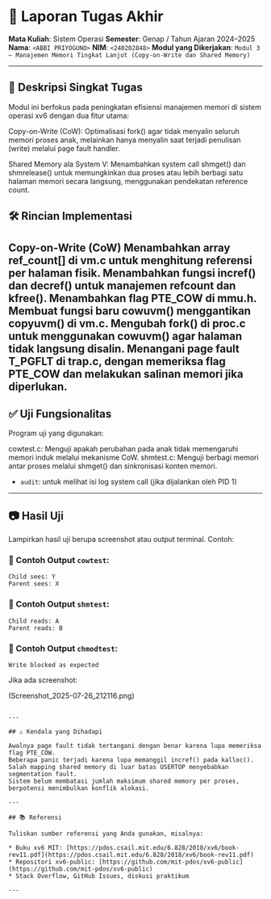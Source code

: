# 📝 Laporan Tugas Akhir

**Mata Kuliah**: Sistem Operasi
**Semester**: Genap / Tahun Ajaran 2024–2025
**Nama**: `<ABBI PRIYOGUNO>`
**NIM**: `<240202848>`
**Modul yang Dikerjakan**:
`Modul 3 – Manajemen Memori Tingkat Lanjut (Copy-on-Write dan Shared Memory)
`

---

## 📌 Deskripsi Singkat Tugas

Modul ini berfokus pada peningkatan efisiensi manajemen memori di sistem operasi xv6 dengan dua fitur utama:

Copy-on-Write (CoW):
Optimalisasi fork() agar tidak menyalin seluruh memori proses anak, melainkan hanya menyalin saat terjadi penulisan (write) melalui page fault handler.

Shared Memory ala System V:
Menambahkan system call shmget() dan shmrelease() untuk memungkinkan dua proses atau lebih berbagi satu halaman memori secara langsung, menggunakan pendekatan reference count.

## 🛠️ Rincian Implementasi

Copy-on-Write (CoW)
Menambahkan array ref_count[] di vm.c untuk menghitung referensi per halaman fisik.
Menambahkan fungsi incref() dan decref() untuk manajemen refcount dan kfree().
Menambahkan flag PTE_COW di mmu.h.
Membuat fungsi baru cowuvm() menggantikan copyuvm() di vm.c.
Mengubah fork() di proc.c untuk menggunakan cowuvm() agar halaman tidak langsung disalin.
Menangani page fault T_PGFLT di trap.c, dengan memeriksa flag PTE_COW dan melakukan salinan memori jika diperlukan.
---

## ✅ Uji Fungsionalitas

Program uji yang digunakan:

cowtest.c: Menguji apakah perubahan pada anak tidak memengaruhi memori induk melalui mekanisme CoW.
shmtest.c: Menguji berbagi memori antar proses melalui shmget() dan sinkronisasi konten memori.


* `audit`: untuk melihat isi log system call (jika dijalankan oleh PID 1)

---

## 📷 Hasil Uji

Lampirkan hasil uji berupa screenshot atau output terminal. Contoh:

### 📍 Contoh Output `cowtest`:

```
Child sees: Y
Parent sees: X

```

### 📍 Contoh Output `shmtest`:

```
Child reads: A
Parent reads: B

```

### 📍 Contoh Output `chmodtest`:

```
Write blocked as expected
```

Jika ada screenshot:

(Screenshot_2025-07-26_212116.png)
```

---

## ⚠️ Kendala yang Dihadapi

Awalnya page fault tidak tertangani dengan benar karena lupa memeriksa flag PTE_COW.
Beberapa panic terjadi karena lupa memanggil incref() pada kalloc().
Salah mapping shared memory di luar batas USERTOP menyebabkan segmentation fault.
Sistem belum membatasi jumlah maksimum shared memory per proses, berpotensi menimbulkan konflik alokasi.

---

## 📚 Referensi

Tuliskan sumber referensi yang Anda gunakan, misalnya:

* Buku xv6 MIT: [https://pdos.csail.mit.edu/6.828/2018/xv6/book-rev11.pdf](https://pdos.csail.mit.edu/6.828/2018/xv6/book-rev11.pdf)
* Repositori xv6-public: [https://github.com/mit-pdos/xv6-public](https://github.com/mit-pdos/xv6-public)
* Stack Overflow, GitHub Issues, diskusi praktikum

---

